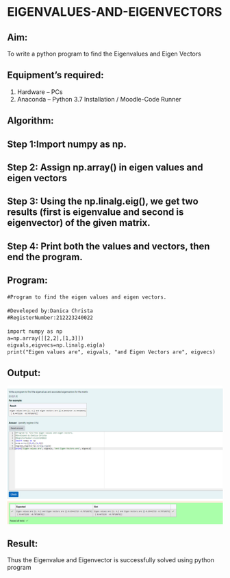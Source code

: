 # EIGENVALUES-AND-EIGENVECTORS
## Aim:
To write a python program to find the Eigenvalues and Eigen Vectors
## Equipment’s required:
1. 	Hardware – PCs
2. 	Anaconda – Python 3.7 Installation / Moodle-Code Runner
## Algorithm:
## Step 1:Import numpy as np.
## Step 2: Assign np.array() in eigen values and eigen vectors
## Step 3: Using the np.linalg.eig(), we get two results (first is eigenvalue and second is eigenvector) of the given matrix.
## Step 4: Print both the values and vectors, then end the program.

## Program:
```
#Program to find the eigen values and eigen vectors.

#Developed by:Danica Christa 
#RegisterNumber:212223240022

import numpy as np
a=np.array([[2,2],[1,3]])
eigvals,eigvecs=np.linalg.eig(a)
print("Eigen values are", eigvals, "and Eigen Vectors are", eigvecs)
```

## Output:

![alt text](<Screenshot 2024-04-10 194103.png>)

## Result:
Thus the Eigenvalue and Eigenvector is successfully solved using python program
